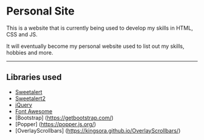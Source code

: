 # Personal Site
This is a website that is currently being used to develop my skills in HTML, CSS and JS.  

It will eventually become my personal website used to list out my skills, hobbies and more.
___
## Libraries used
- [Sweetalert](https://sweetalert.js.org/)
- [Sweetalert2](https://sweetalert2.github.io/)
- [jQuery](https://jquery.com/)
- [Font Awesome](https://fontawesome.com/)
- [Bootstrap] (https://getbootstrap.com/)
- [Popper] (https://popper.js.org/)
- [OverlayScrollbars] (https://kingsora.github.io/OverlayScrollbars/)